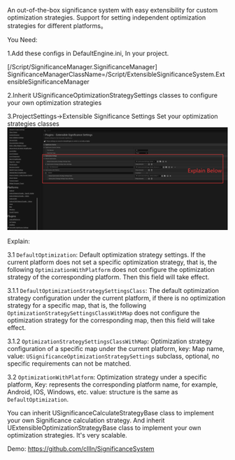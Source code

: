 An out-of-the-box significance system with easy extensibility for custom optimization strategies. Support for setting independent optimization strategies for different platforms。

You Need:

1.Add these configs in DefaultEngine.ini, In your project.

[/Script/SignificanceManager.SignificanceManager]
SignificanceManagerClassName=/Script/ExtensibleSignificanceSystem.ExtensibleSignificanceManager

2.Inherit USignificanceOptimizationStrategySettings classes to configure your own optimization strategies

3.ProjectSettings->Extensible Significance Settings Set your optimization strategies classes
![alt text](image.png)

Explain:

3.1 `DefaultOptimization`: Default optimization strategy settings. If the current platform does not set a specific optimization strategy, that is, the following `OptimizationWithPlatform` does not configure the optimization strategy of the corresponding platform. Then this field will take effect.

3.1.1 `DefaultOptimizationStrategySettingsClass`: The default optimization strategy configuration under the current platform, if there is no optimization strategy for a specific map, that is, the following `OptimizationStrategySettingsClassWithMap` does not configure the optimization strategy for the corresponding map, then this field will take effect.

3.1.2 `OptimizationStrategySettingsClassWithMap`: Optimization strategy configuration of a specific map under the current platform, key: Map name, value: `USignificanceOptimizationStrategySettings` subclass, optional, no specific requirements can not be matched.

3.2 `OptimizationWithPlatform`: Optimization strategy under a specific platform, Key: represents the corresponding platform name, for example, Android, IOS, Windows, etc. value: structure is the same as `DefaultOptimization`.


You can inherit USignificanceCalculateStrategyBase class to implement your own Significance calculation strategy. And inherit UExtensibleOptimizationStrategyBase class to implement your own optimization strategies. It's very scalable.

Demo: https://github.com/cllln/SignificanceSystem
